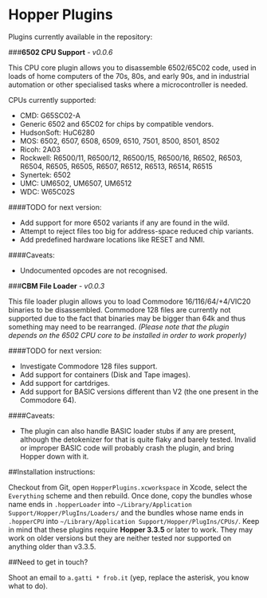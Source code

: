 Hopper Plugins
===

Plugins currently available in the repository:

###**6502 CPU Support** - _v0.0.6_

This CPU core plugin allows you to disassemble 6502/65C02 code, used in loads of home computers of the 70s, 80s, and early 90s, and in industrial automation or other specialised tasks where a microcontroller is needed.

CPUs currently supported:

* CMD: G65SC02-A
* Generic 6502 and 65C02 for chips by compatible vendors.
* HudsonSoft: HuC6280
* MOS: 6502, 6507, 6508, 6509, 6510, 7501, 8500, 8501, 8502
* Ricoh: 2A03
* Rockwell: R6500/11, R6500/12, R6500/15, R6500/16, R6502, R6503, R6504, R6505, R6505, R6507, R6512, R6513, R6514, R6515
* Synertek: 6502
* UMC: UM6502, UM6507, UM6512
* WDC: W65C02S

####TODO for next version:

* Add support for more 6502 variants if any are found in the wild.
* Attempt to reject files too big for address-space reduced chip variants.
* Add predefined hardware locations like RESET and NMI.

####Caveats:

* Undocumented opcodes are not recognised.

###**CBM File Loader** - _v0.0.3_

This file loader plugin allows you to load Commodore 16/116/64/+4/VIC20 binaries to be disassembled.  Commodore 128 files are currently not supported due to the fact that binaries may be bigger than 64k and thus something may need to be rearranged.  _(Please note that the plugin depends on the 6502 CPU core to be installed in order to work properly)_

####TODO for next version:

* Investigate Commodore 128 files support.
* Add support for containers (Disk and Tape images).
* Add support for cartdriges.
* Add support for BASIC versions different than V2 (the one present in the Commodore 64).

####Caveats:

* The plugin can also handle BASIC loader stubs if any are present, although the detokenizer for that is quite flaky and barely tested.  Invalid or improper BASIC code will probably crash the plugin, and bring Hopper down with it.

##Installation instructions:

Checkout from Git, open `HopperPlugins.xcworkspace` in Xcode, select the `Everything` scheme and then rebuild.  Once done, copy the bundles whose name ends in `.hopperLoader` into `~/Library/Application Support/Hopper/PlugIns/Loaders/` and the bundles whose name ends in `.hopperCPU` into `~/Library/Application Support/Hopper/PlugIns/CPUs/`.  Keep in mind that these plugins require **Hopper 3.3.5** or later to work.  They may work on older versions but they are neither tested nor supported on anything older than v3.3.5.

##Need to get in touch?

Shoot an email to `a.gatti * frob.it` (yep, replace the asterisk, you know what to do).

